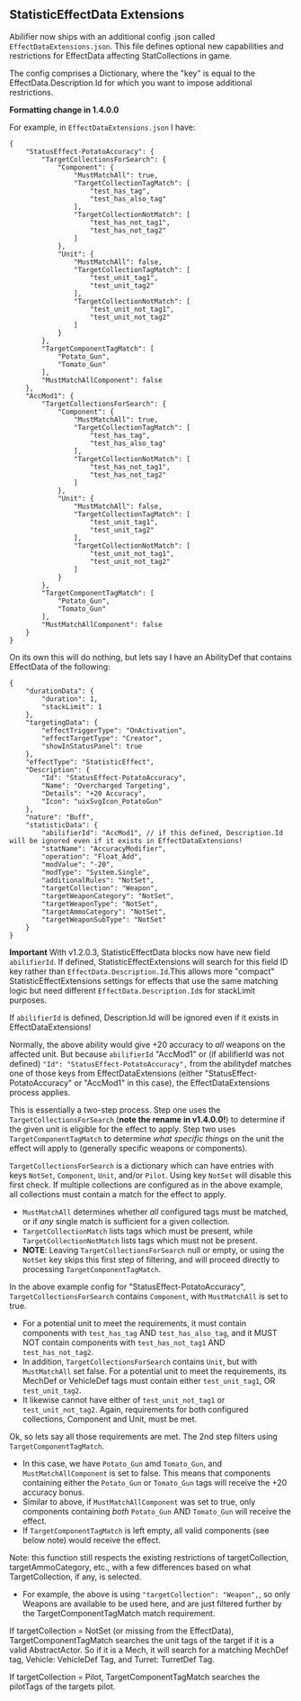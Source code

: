 ## StatisticEffectData Extensions

Abilifier now ships with an additional config .json called `EffectDataExtensions.json`. This file defines optional new capabilities and restrictions for EffectData affecting StatCollections in game. 

The config comprises a Dictionary, where the "key" is equal to the EffectData.Description.Id for which you want to impose additional restrictions.

**Formatting change in 1.4.0.0**

For example, in `EffectDataExtensions.json` I have:

```
{
	"StatusEffect-PotatoAccuracy": {
		"TargetCollectionsForSearch": {
			"Component": {
				"MustMatchAll": true,
				"TargetCollectionTagMatch": [
					"test_has_tag",
					"test_has_also_tag"
				],
				"TargetCollectionNotMatch": [
					"test_has_not_tag1",
					"test_has_not_tag2"
				]
			},
			"Unit": {
				"MustMatchAll": false,
				"TargetCollectionTagMatch": [
					"test_unit_tag1",
					"test_unit_tag2"
				],
				"TargetCollectionNotMatch": [
					"test_unit_not_tag1",
					"test_unit_not_tag2"
				]
			}
		},
		"TargetComponentTagMatch": [
			"Potato_Gun",
			"Tomato_Gun"
		],
		"MustMatchAllComponent": false
	},
	"AccMod1": {
		"TargetCollectionsForSearch": {
			"Component": {
				"MustMatchAll": true,
				"TargetCollectionTagMatch": [
					"test_has_tag",
					"test_has_also_tag"
				],
				"TargetCollectionNotMatch": [
					"test_has_not_tag1",
					"test_has_not_tag2"
				]
			},
			"Unit": {
				"MustMatchAll": false,
				"TargetCollectionTagMatch": [
					"test_unit_tag1",
					"test_unit_tag2"
				],
				"TargetCollectionNotMatch": [
					"test_unit_not_tag1",
					"test_unit_not_tag2"
				]
			}
		},
		"TargetComponentTagMatch": [
			"Potato_Gun",
			"Tomato_Gun"
		],
		"MustMatchAllComponent": false
	}
}
```

On its own this will do nothing, but lets say I have an AbilityDef that contains EffectData of the following:

```
{
	"durationData": {
		"duration": 1,
		"stackLimit": 1
	},
	"targetingData": {
		"effectTriggerType": "OnActivation",
		"effectTargetType": "Creator",
		"showInStatusPanel": true
	},
	"effectType": "StatisticEffect",
	"Description": {
		"Id": "StatusEffect-PotatoAccuracy",
		"Name": "Overcharged Targeting",
		"Details": "+20 Accuracy",
		"Icon": "uixSvgIcon_PotatoGun"
	},
	"nature": "Buff",
	"statisticData": {
		"abilifierId": "AccMod1", // if this defined, Description.Id will be ignored even if it exists in EffectDataExtensions!
		"statName": "AccuracyModifier",
		"operation": "Float_Add",
		"modValue": "-20",
		"modType": "System.Single",
		"additionalRules": "NotSet",
		"targetCollection": "Weapon",
		"targetWeaponCategory": "NotSet",
		"targetWeaponType": "NotSet",
		"targetAmmoCategory": "NotSet",
		"targetWeaponSubType": "NotSet"
	}
}
```

**Important** With v1.2.0.3, StatisticEffectData blocks now have new field `abilifierId`. If defined, StatisticEffectExtensions will search for this field ID key rather than `EffectData.Description.Id`.This allows more "compact" StatisticEffectExtensions settings for effects that use the same matching logic but need different `EffectData.Description.Id`s for stackLimit purposes.

If `abilifierId` is defined, Description.Id will be ignored even if it exists in EffectDataExtensions!

Normally, the above ability would give +20 accuracy to <i>all</i> weapons on the affected unit. But because `abilifierId` "AccMod1" or (if abilifierId was not defined) `"Id": "StatusEffect-PotatoAccuracy",` from the abilitydef matches one of those keys from EffectDataExtensions (either "StatusEffect-PotatoAccuracy" or "AccMod1" in this case), the EffectDataExtensions process applies.

This is essentially a two-step process. Step one uses the `TargetCollectionsForSearch` (**note the rename in v1.4.0.0!**) to determine if the given unit is eligible for the effect to apply. Step two uses `TargetComponentTagMatch` to determine _what specific things_ on the unit the effect will apply to (generally specific weapons or components).

`TargetCollectionsForSearch` is a dictionary which can have entries with keys `NotSet`, `Component`, `Unit`, and/or `Pilot`. Using key `NotSet` will disable this first check. If multiple collections are configured as in the above example, all collections must contain a match for the effect to apply.
- `MustMatchAll` determines whether _all_ configured tags must be matched, or if _any_ single match is sufficient for a given collection.
- `TargetCollectionMatch` lists tags which must be present, while `TargetCollectionNotMatch` lists tags which must not be present.
- **NOTE**: Leaving `TargetCollectionsForSearch` null or empty, or using the `NotSet` key skips this first step of filtering, and will proceed directly to processing `TargetComponentTagMatch`. 

In the above example config for "StatusEffect-PotatoAccuracy", `TargetCollectionsForSearch` contains `Component`, with `MustMatchAll` is set to true.
- For a potential unit to meet the requirements, it must contain components
 with `test_has_tag` AND `test_has_also_tag`, and it MUST NOT contain components with `test_has_not_tag1` AND `test_has_not_tag2`.
- In addition, `TargetCollectionsForSearch` contains `Unit`, but with `MustMatchAll` set false. For a potential unit to meet the requirements, its MechDef or VehicleDef tags must contain either `test_unit_tag1`, OR `test_unit_tag2`.
- It likewise cannot have either of `test_unit_not_tag1` or `test_unit_not_tag2`. Again, requirements for both configured collections, Component and Unit, must be met.

Ok, so lets say all those requirements are met. The 2nd step filters using `TargetComponentTagMatch`.
- In this case, we have `Potato_Gun` amd `Tomato_Gun`, and `MustMatchAllComponent` is set to false. This means that components containing either the `Potato_Gun` or `Tomato_Gun` tags will receive the +20 accuracy bonus.
- Similar to above, if `MustMatchAllComponent` was set to true, only components containing _both_ `Potato_Gun` AND `Tomato_Gun` will receive the effect.
- If `TargetComponentTagMatch` is left empty, all valid components (see below note) would receive the effect.

Note: this function still respects the existing restrictions of targetCollection, targetAmmoCategory, etc., with a few differences based on what TargetCollection, if any, is selected.
- For example, the above is using `"targetCollection": "Weapon",`, so only Weapons are available to be used here, and are just filtered further by the TargetComponentTagMatch match requirement.

If targetCollection = NotSet (or missing from the EffectData), TargetComponentTagMatch searches the unit tags of the target if it is a valid AbstractActor. So if it is a Mech, it will search for a matching MechDef tag, Vehicle: VehicleDef Tag, and Turret: TurretDef Tag.

If targetCollection = Pilot, TargetComponentTagMatch searches the pilotTags of the targets pilot.
